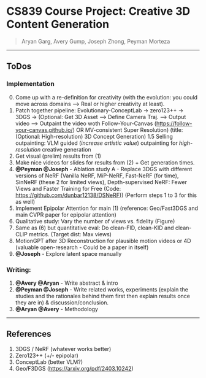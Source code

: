 # CS839 Course Project: Creative 3D Content Generation 

> Aryan Garg, Avery Gump, Joseph Zhong, Peyman Morteza

--- 

## ToDos

### Implementation

0. Come up with a re-definition for creativity (with the evolution: you could move across domains --> Real or higher creativity at least). 
1. Patch together pipeline: Evolutionary-ConceptLab -> zero123++ -> 3DGS -> (Optional: Get 3D Asset --> Define Camera Traj. --> Output video --> Outpaint the video woth Follow-Your-Canvas (https://follow-your-canvas.github.io/) OR MV-consistent Super Resolution)  (title: (Optional: High-resolution) 3D Concept Generation)
1.5 Selling outpainting: VLM guided (*increase artistic value*) outpainting for *high-resolution* creative generation
2. Get visual (prelim) results from (1)
3. Make nice videos for slides for results from (2) + Get generation times.
4. **@Peyman @Joseph** - Ablation study A - Replace 3DGS with different versions of NeRF (Vanilla NeRF, MiP-NeRF, Fast-NeRF (for time), SinNeRF (these 2 for limited views), Depth-supervised NeRF: Fewer Views and Faster Training for Free (Code: https://github.com/dunbar12138/DSNeRF)) (Perform steps 1 to 3 for this as well)
5. Implement Epipolar Attention for main (1) (reference: Geo/Fast3DGS and main CVPR paper for epipolar attention)
6. Qualitative study: Vary the number of views vs. fidelity (Figure)
7. Same as (6) but quantitative eval: Do clean-FID, clean-KID and clean-CLIP metrics. (Target dist: Max views)
8. MotionGPT after 3D Reconstruction for plausible motion videos or 4D (valuable open-research - Could be a paper in itself)
9. **@Joseph** - Explore latent space manually

### Writing: 

1. **@Avery @Aryan** - Write abstract & intro
2. **@Peyman @Joseph** - Write related works, experiments (explain the studies and the rationales behind them first then explain results once they are in) & discussion/conclusion. 
3. **@Aryan @Avery** - Methodology

---

## References

1. 3DGS / NeRF (whatever works better)
2. Zero123++ (+/- epipolar)
3. ConceptLab (better VLM?)
4. Geo/F3DGS (https://arxiv.org/pdf/2403.10242)
